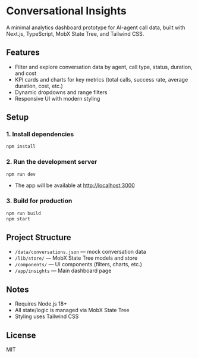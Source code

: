 # Conversational Insights

A minimal analytics dashboard prototype for AI-agent call data, built with Next.js, TypeScript, MobX State Tree, and Tailwind CSS.

## Features
- Filter and explore conversation data by agent, call type, status, duration, and cost
- KPI cards and charts for key metrics (total calls, success rate, average duration, cost, etc.)
- Dynamic dropdowns and range filters
- Responsive UI with modern styling

## Setup

### 1. Install dependencies
```bash
npm install
```

### 2. Run the development server
```bash
npm run dev
```

- The app will be available at [http://localhost:3000](http://localhost:3000)

### 3. Build for production
```bash
npm run build
npm start
```

## Project Structure
- `/data/conversations.json` — mock conversation data
- `/lib/store/` — MobX State Tree models and store
- `/components/` — UI components (filters, charts, etc.)
- `/app/insights` — Main dashboard page

## Notes
- Requires Node.js 18+
- All state/logic is managed via MobX State Tree
- Styling uses Tailwind CSS

## License
MIT